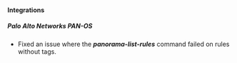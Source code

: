 
#### Integrations
##### Palo Alto Networks PAN-OS
- Fixed an issue where the ***panorama-list-rules*** command failed on rules without tags.
